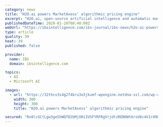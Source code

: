 ```yaml
---
category: news
title: "H2O.ai powers MarketAxess’ algorithmic pricing engine"
excerpt: "H2O.ai, open-source artificial intelligence and automatic machine learning platform provider ... The company also has partnerships with technology companies like NVIDIA, IBM, AWS, Microsoft Azure and Google Cloud Platform."
publishedDateTime: 2020-01-28T08:40:00Z
webUrl: "https://ibsintelligence.com/ibs-journal/ibs-news/h2o-ai-powers-marketaxess-algorithmic-pricing-engine/"
type: article
quality: 39
heat: 39
published: false

provider:
  name: IBS
  domain: ibsintelligence.com

topics:
  - AI
  - Microsoft AI

images:
  - url: "https://32thcv3s4g2f4bru3o3jkumf-wpengine.netdna-ssl.com/wp-content/uploads/2020/01/h2o.jpg"
    width: 300
    height: 300
    title: "H2O.ai powers MarketAxess’ algorithmic pricing engine"

secured: "Rx8lcGCtLgw3geShWQfD2bMjO0iIU5FYRFRgVrjdtzREN0Wt6rsU6c4V1r49QGAw2aZ9DmX6UEEwZ3VJDVLUUSW0K7hTHNKMeFIJ4vX+FgVT17+iok423o3Fb8yljICPgQBjUMiXPd9V9JkoTNOIIMIw2EI/Hbuh0e+FrE69K/dBkVzAXCjcy9xJpWqUoNdduv8pQJXEFOAVqun5HUJyoGAkXBOgYlMM9uOIrica4P3Qm02zxlT1zuig1muN0TL0cSniuX+PrOswSAkLW4DvAihu7E7kWbMvhwzn63p1McheQYJKJ9Sy9OvlcEmdqxrSMDRWR4I93Hra7wJ+maC60xxG/K6q/9xNeJCPbeySan3B1QIGuHTTDbj1q0eJuyov3tEJJzxsPrjGk5lU58hhnIm2dBNpiNya5Xcx54at9XpoxfWtZLk0YC7CpDuyFwV8cxqUYBJTBGMj+8zLN6165nhrUVY6JA73gnztLVQdSHo=;y+cFPbpHxr/gEOT6sg39Sg=="
---
```



